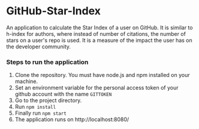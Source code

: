 # GitHub-Star-Index

An application to calculate the Star Index of a user on GitHub. It is similar to h-index for authors, where instead of number of citations, the number of stars on a user's repo is used. It is a measure of the impact the user has on the developer community.  
### Steps to run the application
1. Clone the repository. You must have node.js and npm installed on your machine.  
2. Set an environment variable for the personal access token of your github account with the name ```GITTOKEN```  
3. Go to the project directory.  
4. Run ```npm install```  
5. Finally run ```npm start```  
6. The application runs on http://localhost:8080/  
